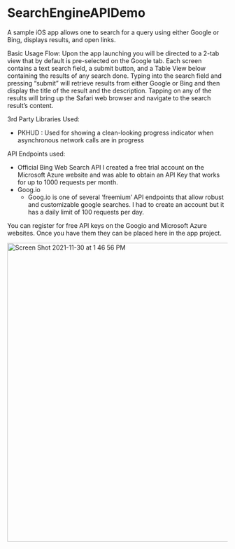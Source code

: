 # SearchEngineAPIDemo
A sample iOS app allows one to search for a query using either Google or Bing, displays results, and open links. 


Basic Usage Flow:
Upon the app launching you will be directed to a 2-tab view that by default is pre-selected on the Google tab. Each screen contains a text search field, a submit button, and a Table View below containing the results of any search done. Typing into the search field and pressing “submit” will retrieve results from either Google or Bing and then display the title of the result and the description. Tapping on any of the results will bring up the Safari web browser and navigate to the search result’s content. 

3rd Party Libraries Used: 
- PKHUD : Used for showing a clean-looking progress indicator when asynchronous network calls are in progress


API Endpoints used:
- Official Bing Web Search API
	I created a free trial account on the Microsoft Azure website and was able to 	obtain an API Key that works for up to 1000 requests per month. 
- Goog.io
	- Goog.io is one of several ‘freemium’ API endpoints that allow robust and customizable google searches. I had to create an account but it has a daily limit of 100 requests per day. 


You can register for free API keys on the Googio and Microsoft Azure websites. Once you have them they can be placed here in the app project.

<img width="682" alt="Screen Shot 2021-11-30 at 1 46 56 PM" src="https://user-images.githubusercontent.com/6954210/144125922-41f0d6ce-008e-4e04-afcf-a8c10158df19.png">
